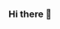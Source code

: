 ### Hi there 👋

<!--
**KossamMusundire/KossamMusundire** is a ✨ _special_ ✨ repository because its `README.md` (this file) appears on your GitHub profile.

Here are some ideas to get you started:

- 🔭 I’m currently working on Web Developement
- 🌱 I’m currently doing a 3000 hours programming bootcamp with www.freecodecamp.org
- 👯 I’m looking to collaborate on web developmnt projects
- 🤔 I’m looking for help with mastering CSS
- 💬 Ask me about ...
- 📫 How to reach me: ...
- 😄 Pronouns: ...
- ⚡ Fun fact: ...
-->
